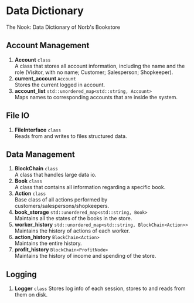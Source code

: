 # Data Dictionary

The Nook: Data Dictionary of Norb's Bookstore

## Account Management

1. **Account** `class`   
A class that stores all account information, including the name and the role (Visitor, with no name; Customer; Salesperson; Shopkeeper).
2. **current_account** `Account`  
Stores the current logged in account.
3. **account_list** `std::unordered_map<std::string, Account>`  
Maps names to corresponding accounts that are inside the system.

## File IO
1. **FileInterface** `class`  
Reads from and writes to files structured data.

## Data Management

1. **BlockChain** `class`  
A class that handles large data io.
2. **Book** `class`  
A class that contains all information regarding a specific book.
3. **Action** `class`  
Base class of all actions performed by customers/salespersons/shopkeepers.
4. **book_storage** `std::unordered_map<std::string, Book>`  
Maintains all the states of the books in the store.
5. **worker_history** `std::unordered_map<std::string, BlockChain<Action>>`  
Maintains the history of actions of each worker.
6. **action_history** `BlockChain<Action>`  
Maintains the entire history.
7. **profit_history** `BlockChain<ProfitNode>`  
Maintains the history of income and spending of the store. 

## Logging

1. **Logger** `class`
Stores log info of each session, stores to and reads from them on disk.